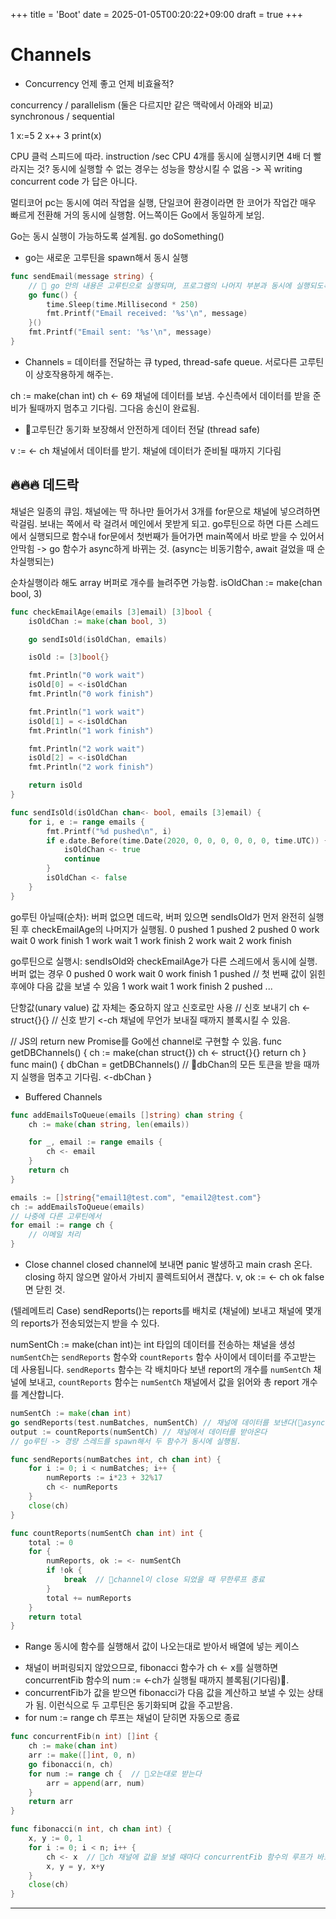 +++
title = 'Boot'
date = 2025-01-05T00:20:22+09:00
draft = true
+++
# Channels

* Concurrency
언제 좋고 언제 비효율적?

concurrency / parallelism (둘은 다르지만 같은 맥락에서 아래와 비교)
synchronous / sequential

1 x:=5
2 x++
3 print(x)

CPU 클럭 스피드에 따라.
instruction /sec
CPU 4개를 동시에 실행시키면 4배 더 빨라지는 것?
동시에 실행할 수 없는 경우는 성능을 향상시킬 수 없음
-> 꼭 writing concurrent code 가 답은 아니다.

멀티코어 pc는 동시에 여러 작업을 실행,
단일코어 환경이라면 한 코어가 작업간 매우 빠르게 전환해 거의 동시에 실행함.
어느쪽이든 Go에서 동일하게 보임.

Go는 동시 실행이 가능하도록 설계됨.
go doSomething() 
- go는 새로운 고루틴을 spawn해서 동시 실행

```go
func sendEmail(message string) {
    // 🔴 go 안의 내용은 고루틴으로 실행되며, 프로그램의 나머지 부분과 동시에 실행되도록 한다.
	go func() {
		time.Sleep(time.Millisecond * 250)
		fmt.Printf("Email received: '%s'\n", message)
	}()
	fmt.Printf("Email sent: '%s'\n", message)
}
```

* Channels = 데이터를 전달하는 큐
typed, thread-safe queue.
서로다른 고루틴이 상호작용하게 해주는.

ch := make(chan int)
ch <- 69
채널에 데이터를 보냄.
수신측에서 데이터를 받을 준비가 될때까지 멈추고 기다림.
그다음 송신이 완료됨.
- 🔺고루틴간 동기화 보장해서 안전하게 데이터 전달 (thread safe)

v := <- ch 
채널에서 데이터를 받기.
채널에 데이터가 준비될 때까지 기다림


## 🔥🔥🔥 데드락
채널은 일종의 큐임.
채널에는 딱 하나만 들어가서 3개를 for문으로 채널에 넣으려하면 락걸림.
보내는 쪽에서 락 걸려서 메인에서 못받게 되고. 
go루틴으로 하면 다른 스레드에서 실행되므로
함수내 for문에서 첫번째가 들어가면 main쪽에서 바로 받을 수 있어서 안막힘
-> go 함수가 async하게 바뀌는 것. (async는 비동기함수, await 걸었을 때 순차실행되는)

순차실행이라 해도 array 버퍼로 개수를 늘려주면 가능함.
isOldChan := make(chan bool, 3)

```go
func checkEmailAge(emails [3]email) [3]bool {
	isOldChan := make(chan bool, 3)

    go sendIsOld(isOldChan, emails)

	isOld := [3]bool{}

	fmt.Println("0 work wait")
	isOld[0] = <-isOldChan
	fmt.Println("0 work finish")

	fmt.Println("1 work wait")
	isOld[1] = <-isOldChan
	fmt.Println("1 work finish")

	fmt.Println("2 work wait")
	isOld[2] = <-isOldChan
	fmt.Println("2 work finish")

	return isOld
}

func sendIsOld(isOldChan chan<- bool, emails [3]email) {
	for i, e := range emails {
		fmt.Printf("%d pushed\n", i)
		if e.date.Before(time.Date(2020, 0, 0, 0, 0, 0, 0, time.UTC)) {
			isOldChan <- true
			continue
		}
		isOldChan <- false
	}
}
```
go루틴 아닐때(순차): 
버퍼 없으면 데드락, 버퍼 있으면 sendIsOld가 먼저 완전히 실행된 후 checkEmailAge의 나머지가 실행됨.
0 pushed
1 pushed
2 pushed
0 work wait
0 work finish
1 work wait
1 work finish
2 work wait
2 work finish

go루틴으로 실행시:
sendIsOld와 checkEmailAge가 다른 스레드에서 동시에 실행. 
버퍼 없는 경우 
0 pushed
0 work wait
0 work finish
1 pushed    // 첫 번째 값이 읽힌 후에야 다음 값을 보낼 수 있음
1 work wait
1 work finish
2 pushed
...

단항값(unary value) 값 자체는 중요하지 않고 신호로만 사용
// 신호 보내기
ch <- struct{}{}
// 신호 받기
<-ch
채널에 무언가 보내질 때까지 블록시킬 수 있음.

//
JS의 return new Promise를 
Go에선 channel로 구현할 수 있음.
func getDBChannels() {
    ch := make(chan struct{})
    ch <- struct{}{}
    return ch
}
func main() {
    dbChan = getDBChannels()
    // 🔴dbChan의 모든 토큰을 받을 때까지 실행을 멈추고 기다림.
    <-dbChan
}

* Buffered Channels
```go
func addEmailsToQueue(emails []string) chan string {
	ch := make(chan string, len(emails))

	for _, email := range emails {
		ch <- email
	}
	return ch
}

emails := []string{"email1@test.com", "email2@test.com"}
ch := addEmailsToQueue(emails)
// 나중에 다른 고루틴에서
for email := range ch {
    // 이메일 처리
}
```

* Close channel
closed channel에 보내면 panic 발생하고 main crash 온다.
closing 하지 않으면 알아서 가비지 콜렉트되어서 괜찮다.
v, ok := <- ch 
ok false면 닫힌 것.


(텔레메트리 Case)
sendReports()는 reports를 배치로 (채널에) 보내고
채널에 몇개의 reports가 전송되었는지 받을 수 있다. 

numSentCh := make(chan int)는 int 타입의 데이터를 전송하는 채널을 생성
`numSentCh`는 `sendReports` 함수와 `countReports` 함수 사이에서 데이터를 주고받는 데 사용됩니다. 
`sendReports` 함수는 각 배치마다 보낸 report의 개수를 `numSentCh` 채널에 보내고,
`countReports` 함수는 `numSentCh` 채널에서 값을 읽어와 총 report 개수를 계산합니다.

```go
numSentCh := make(chan int)
go sendReports(test.numBatches, numSentCh) // 채널에 데이터를 보낸다(🔴async. 아래 함수가 바로 실행됨. 순차 X)
output := countReports(numSentCh) // 채널에서 데이터를 받아온다
// go루틴 -> 경량 스레드를 spawn해서 두 함수가 동시에 실행됨. 

func sendReports(numBatches int, ch chan int) {
	for i := 0; i < numBatches; i++ {
		numReports := i*23 + 32%17
		ch <- numReports
	}
	close(ch)
}

func countReports(numSentCh chan int) int {
	total := 0
	for {
		numReports, ok := <- numSentCh
		if !ok {
			break  // 🔴channel이 close 되었을 때 무한루프 종료
		}
		total += numReports
	}
	return total
}
```

* Range
동시에 함수를 실행해서 값이 나오는대로 받아서 배열에 넣는 케이스
- 채널이 버퍼링되지 않았으므로,  fibonacci 함수가 ch <- x를 실행하면 concurrentFib 함수의 num := <-ch가 실행될 때까지 블록됨(기다림)🔴. 
- concurrentFib가 값을 받으면 fibonacci가 다음 값을 계산하고 보낼 수 있는 상태가 됨.
이런식으로 두 고루틴은 동기화되며 값을 주고받음.
- for num := range ch 루프는 채널이 닫히면 자동으로 종료
```go
func concurrentFib(n int) []int {
	ch := make(chan int)
	arr := make([]int, 0, n)
	go fibonacci(n, ch) 
	for num := range ch {  // 🔴오는대로 받는다
		arr = append(arr, num) 
	}
	return arr
}

func fibonacci(n int, ch chan int) {
	x, y := 0, 1
	for i := 0; i < n; i++ {
		ch <- x  // 🔴ch 채널에 값을 보낼 때마다 concurrentFib 함수의 루프가 바로 실행되어 값을 받고 arr 배열에 추가
		x, y = y, x+y
	}
	close(ch)
}
```

---